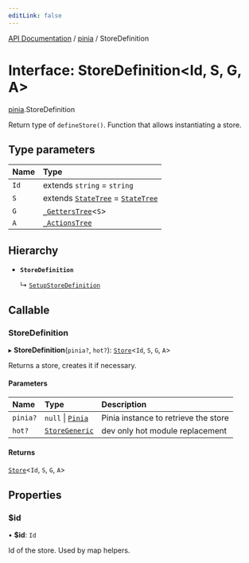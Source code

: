 ```yaml
---
editLink: false
---
```


[API Documentation](../index.md) / [pinia](../modules/pinia.md) / StoreDefinition

# Interface: StoreDefinition\<Id, S, G, A\>

[pinia](../modules/pinia.md).StoreDefinition

Return type of `defineStore()`. Function that allows instantiating a store.

## Type parameters

| Name | Type |
| :------ | :------ |
| `Id` | extends `string` = `string` |
| `S` | extends [`StateTree`](../modules/pinia.md#StateTree) = [`StateTree`](../modules/pinia.md#StateTree) |
| `G` | [`_GettersTree`](../modules/pinia.md#_GettersTree)\<`S`\> |
| `A` | [`_ActionsTree`](../modules/pinia.md#_ActionsTree) |

## Hierarchy

- **`StoreDefinition`**

  ↳ [`SetupStoreDefinition`](pinia.SetupStoreDefinition.md)

## Callable

### StoreDefinition

▸ **StoreDefinition**(`pinia?`, `hot?`): [`Store`](../modules/pinia.md#Store)\<`Id`, `S`, `G`, `A`\>

Returns a store, creates it if necessary.

#### Parameters

| Name | Type | Description |
| :------ | :------ | :------ |
| `pinia?` | ``null`` \| [`Pinia`](pinia.Pinia.md) | Pinia instance to retrieve the store |
| `hot?` | [`StoreGeneric`](../modules/pinia.md#StoreGeneric) | dev only hot module replacement |

#### Returns

[`Store`](../modules/pinia.md#Store)\<`Id`, `S`, `G`, `A`\>

## Properties

### $id

• **$id**: `Id`

Id of the store. Used by map helpers.
